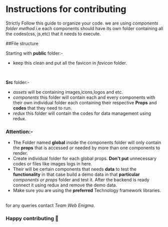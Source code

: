 # Instructions for contributing

Strictly Follow this guide to organize your code. we are using _components folder method_ i.e each components should have its own folder containing all the codes(css, js,etc) that it needs to execute. <br>

##File structure

Starting with **public** folder:- <br>
- keep this clean and put all the favicon in _favicon_ folder.
<br>

**Src** folder:- <br>
- _assets_ will be containing images,icons,logos and etc.
- _components_ this folder will contain each and every components with their own individual folder each containing their respective **Props** and **codes** that they need to run.
- _redux_ this folder will contain the codes for data management using redux.

### Attention:-

- The Folder named **global** inside the components folder will only contain the **props** that is accessed or needed by more than one components to render.
- Create individual folder for each global props. **Don't put** unnecessary codes or files like images logs in here.
- Their will be certain components that needs **data** to test the **functionality** in that case build a demo data in that **particular** _components or props_ folder and test it. After the backend is ready connect it using redux and remove the demo data.
- Make sure you are using the **preferred** Technology framework libraries.



<br> for any queries contact _Team Web Enigma_.

### Happy contributing 🎉
